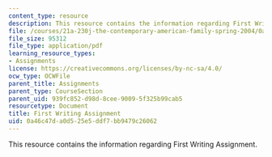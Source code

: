 ```yaml
---
content_type: resource
description: This resource contains the information regarding First Writing Assignment.
file: /courses/21a-230j-the-contemporary-american-family-spring-2004/0a46c47da0d525e5ddf7bb9479c26062_MIT21A_230JS04_first_write.pdf
file_size: 95312
file_type: application/pdf
learning_resource_types:
- Assignments
license: https://creativecommons.org/licenses/by-nc-sa/4.0/
ocw_type: OCWFile
parent_title: Assignments
parent_type: CourseSection
parent_uid: 939fc852-d98d-8cee-9009-5f325b99cab5
resourcetype: Document
title: First Writing Assignment
uid: 0a46c47d-a0d5-25e5-ddf7-bb9479c26062
---
```

This resource contains the information regarding First Writing Assignment.